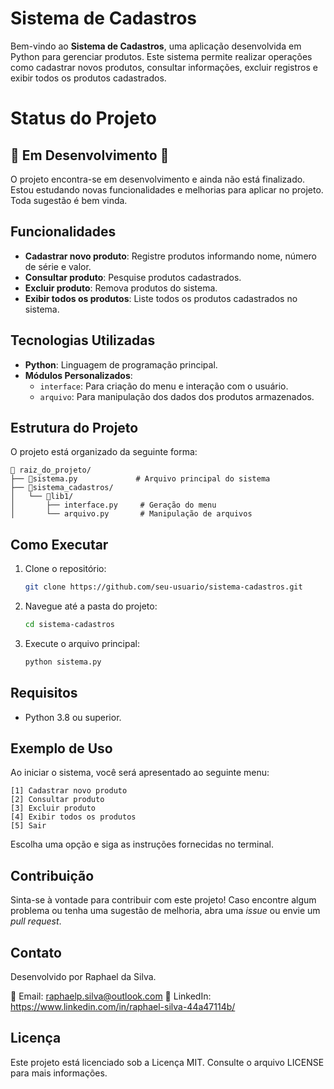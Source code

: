# Sistema de Cadastros

Bem-vindo ao **Sistema de Cadastros**, uma aplicação desenvolvida em Python para gerenciar produtos. Este sistema permite realizar operações como cadastrar novos produtos, consultar informações, excluir registros e exibir todos os produtos cadastrados.


# Status do Projeto

## 🚧 Em Desenvolvimento 🚧

O projeto encontra-se em desenvolvimento e ainda não está finalizado. Estou estudando novas funcionalidades e melhorias para aplicar no projeto. Toda sugestão é bem vinda.


## Funcionalidades

- **Cadastrar novo produto**: Registre produtos informando nome, número de série e valor.
- **Consultar produto**: Pesquise produtos cadastrados.
- **Excluir produto**: Remova produtos do sistema.
- **Exibir todos os produtos**: Liste todos os produtos cadastrados no sistema.

## Tecnologias Utilizadas

- **Python**: Linguagem de programação principal.
- **Módulos Personalizados**:
  - `interface`: Para criação do menu e interação com o usuário.
  - `arquivo`: Para manipulação dos dados dos produtos armazenados.

## Estrutura do Projeto

O projeto está organizado da seguinte forma:

```
📂 raiz_do_projeto/
├── 📂sistema.py             # Arquivo principal do sistema
├── 📂sistema_cadastros/
│   └── 📂lib1/
│       ├── interface.py     # Geração do menu
│       └── arquivo.py       # Manipulação de arquivos
```

## Como Executar

1. Clone o repositório:

   ```bash
   git clone https://github.com/seu-usuario/sistema-cadastros.git
   ```

2. Navegue até a pasta do projeto:

   ```bash
   cd sistema-cadastros
   ```

3. Execute o arquivo principal:

   ```bash
   python sistema.py
   ```

## Requisitos

- Python 3.8 ou superior.

## Exemplo de Uso

Ao iniciar o sistema, você será apresentado ao seguinte menu:

```
[1] Cadastrar novo produto
[2] Consultar produto
[3] Excluir produto
[4] Exibir todos os produtos
[5] Sair
```

Escolha uma opção e siga as instruções fornecidas no terminal.

## Contribuição

Sinta-se à vontade para contribuir com este projeto! Caso encontre algum problema ou tenha uma sugestão de melhoria, abra uma _issue_ ou envie um _pull request_.

## Contato

Desenvolvido por Raphael da Silva.

📧 Email: raphaelp.silva@outlook.com 🔗 LinkedIn: https://www.linkedin.com/in/raphael-silva-44a47114b/

## Licença

Este projeto está licenciado sob a Licença MIT. Consulte o arquivo LICENSE para mais informações.
